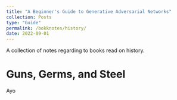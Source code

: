 ```yaml
---
title: "A Beginner's Guide to Generative Adversarial Networks"
collection: Posts
type: "Guide"
permalink: /bokknotes/history/
date: 2022-09-01
---
```


A collection of notes regarding to books read on history.

Guns, Germs, and Steel
======
Ayo
